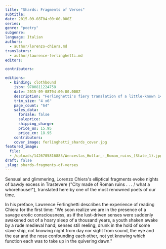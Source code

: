 ```yaml
---
title: "Shards: Fragments of Verses"
subtitle:
date: 2015-09-08T04:00:00.000Z
series:
genre: "poetry"
subgenre:
language: Italian
authors:
  - author/lorenzo-chiera.md
translators:
  - author/lawrence-ferlinghetti.md
editors:

contributors:

editions:
  - binding: clothbound
    isbn: 9780811224758
    date: 2015-09-08T04:00:00.000Z
    description: "Ferlinghetti's fiery translation of a little-known 14th-century Roman poet "
    trim_size: "4 x6"
    page_count: "64"
    sales_data:
      forsale: false
      saleprice:
      shipping_charge:
      price_us: 15.95
      price_cn: 18.95
    contributors:
    cover_image: ferlinghetti_shards_cover.jpg
featured_image:
  file:
  - /uploads/1426705816883/Wenceslas_Hollar_-_Roman_ruins_(State_1).jpg
draft: false
_slug: shards-fragments-of-verses
---
```


Sensual and glimmering, Lorenzo Chiera's elliptical fragments evoke nights of bawdy excess in Trastevere ("City made of Roman ruins . . . / what a whorehouse!"), translated here by one of the most renowned poets of our time.

In his preface, Lawrence Ferlinghetti describes the experience of reading Chiera for the first time: "We soon realize we are in the presence of a savage erotic consciousness, as if the lust-driven senses were suddenly awakened out of a hoary sleep of a thousand years, a youth shaken awake by a rude medieval hand, senses still reeling, drunk in the hold of some slave ship, not knowing night from day nor sight from sound, the eye and the ear and the nose confounding each other, not yet knowing which function each was to take up in the quivering dawn."

